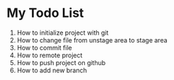 # My Todo List
1. How to initialize project with git
2. How to change file from unstage area to stage area
3. How to commit file
4. How to remote project
5. How to push project on github
6. How to add new branch
